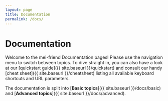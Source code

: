 ```yaml
---
layout: page
title: Documentation
permalink: /docs/
---
```


# Documentation

Welcome to the mei-friend Documentation pages! Please use the navigation menu to switch between topics. To dive straight in, you can also have a look at our [quickstart guide]({{ site.baseurl }}/quickstart) and consult our handy [cheat sheet]({{ site.baseurl }}/cheatsheet) listing all available keyboard shortcuts and URL parameters.

The documentation is split into 
[**Basic topics**]({{ site.baseurl }}/docs/basic) and 
[**Advanced topics**]({{ site.baseurl }}/docs/advanced).



<!-- <div class="section-index">
    <hr class="panel-line">
    {% for post in site.docs  %}        
    <div class="entry">
    <h5><a href="{{ post.url | prepend: site.baseurl }}">{{ post.title }}</a></h5>
    <p>{{ post.description }}</p>
    </div>{% endfor %}
</div> -->
